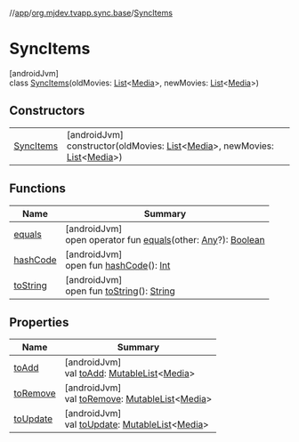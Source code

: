 //[app](../../../index.md)/[org.mjdev.tvapp.sync.base](../index.md)/[SyncItems](index.md)

# SyncItems

[androidJvm]\
class [SyncItems](index.md)(oldMovies: [List](https://kotlinlang.org/api/latest/jvm/stdlib/kotlin.collections/-list/index.html)&lt;[Media](../../org.mjdev.tvapp.data.local/-media/index.md)&gt;, newMovies: [List](https://kotlinlang.org/api/latest/jvm/stdlib/kotlin.collections/-list/index.html)&lt;[Media](../../org.mjdev.tvapp.data.local/-media/index.md)&gt;)

## Constructors

| | |
|---|---|
| [SyncItems](-sync-items.md) | [androidJvm]<br>constructor(oldMovies: [List](https://kotlinlang.org/api/latest/jvm/stdlib/kotlin.collections/-list/index.html)&lt;[Media](../../org.mjdev.tvapp.data.local/-media/index.md)&gt;, newMovies: [List](https://kotlinlang.org/api/latest/jvm/stdlib/kotlin.collections/-list/index.html)&lt;[Media](../../org.mjdev.tvapp.data.local/-media/index.md)&gt;) |

## Functions

| Name | Summary |
|---|---|
| [equals](../../org.mjdev.tvapp.widget/-refresh-action/index.md#585090901%2FFunctions%2F-912451524) | [androidJvm]<br>open operator fun [equals](../../org.mjdev.tvapp.widget/-refresh-action/index.md#585090901%2FFunctions%2F-912451524)(other: [Any](https://kotlinlang.org/api/latest/jvm/stdlib/kotlin/-any/index.html)?): [Boolean](https://kotlinlang.org/api/latest/jvm/stdlib/kotlin/-boolean/index.html) |
| [hashCode](../../org.mjdev.tvapp.widget/-refresh-action/index.md#1794629105%2FFunctions%2F-912451524) | [androidJvm]<br>open fun [hashCode](../../org.mjdev.tvapp.widget/-refresh-action/index.md#1794629105%2FFunctions%2F-912451524)(): [Int](https://kotlinlang.org/api/latest/jvm/stdlib/kotlin/-int/index.html) |
| [toString](../../org.mjdev.tvapp.widget/-refresh-action/index.md#1616463040%2FFunctions%2F-912451524) | [androidJvm]<br>open fun [toString](../../org.mjdev.tvapp.widget/-refresh-action/index.md#1616463040%2FFunctions%2F-912451524)(): [String](https://kotlinlang.org/api/latest/jvm/stdlib/kotlin/-string/index.html) |

## Properties

| Name | Summary |
|---|---|
| [toAdd](to-add.md) | [androidJvm]<br>val [toAdd](to-add.md): [MutableList](https://kotlinlang.org/api/latest/jvm/stdlib/kotlin.collections/-mutable-list/index.html)&lt;[Media](../../org.mjdev.tvapp.data.local/-media/index.md)&gt; |
| [toRemove](to-remove.md) | [androidJvm]<br>val [toRemove](to-remove.md): [MutableList](https://kotlinlang.org/api/latest/jvm/stdlib/kotlin.collections/-mutable-list/index.html)&lt;[Media](../../org.mjdev.tvapp.data.local/-media/index.md)&gt; |
| [toUpdate](to-update.md) | [androidJvm]<br>val [toUpdate](to-update.md): [MutableList](https://kotlinlang.org/api/latest/jvm/stdlib/kotlin.collections/-mutable-list/index.html)&lt;[Media](../../org.mjdev.tvapp.data.local/-media/index.md)&gt; |
